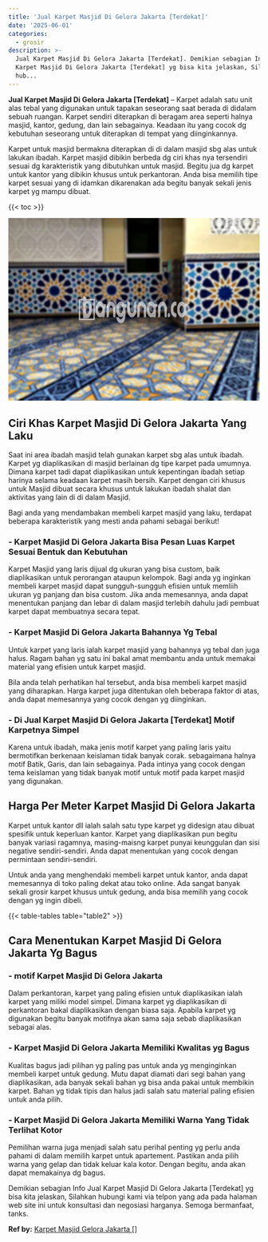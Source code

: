 ```yaml
---
title: 'Jual Karpet Masjid Di Gelora Jakarta [Terdekat]'
date: '2025-06-01'
categories:
  - grosir
description: >-
  Jual Karpet Masjid Di Gelora Jakarta [Terdekat]. Demikian sebagian Info Jual
  Karpet Masjid Di Gelora Jakarta [Terdekat] yg bisa kita jelaskan, Silahkan
  hub...
---
```


**Jual Karpet Masjid Di Gelora Jakarta \[Terdekat\]** – Karpet adalah satu unit alas tebal yang digunakan untuk tapakan seseorang saat berada di didalam sebuah ruangan. Karpet sendiri diterapkan di beragam area seperti halnya masjid, kantor, gedung, dan lain sebagainya. Keadaan itu yang cocok dg kebutuhan seseorang untuk diterapkan di tempat yang diinginkannya.

Karpet untuk masjid bermakna diterapkan di di dalam masjid sbg alas untuk lakukan ibadah. Karpet masjid dibikin berbeda dg ciri khas nya tersendiri sesuai dg karakteristik yang dibutuhkan untuk masjid. Begitu jua dg karpet untuk kantor yang dibikin khusus untuk perkantoran. Anda bisa memilih tipe karpet sesuai yang di idamkan dikarenakan ada begitu banyak sekali jenis karpet yg mampu dibuat.

{{< toc >}}

![Jual Karpet Masjid Di Gelora Jakarta [Terdekat]](/images/grosir-karpet-murah-44.png)

## Ciri Khas Karpet Masjid Di Gelora Jakarta Yang Laku

Saat ini area ibadah masjid telah gunakan karpet sbg alas untuk ibadah. Karpet yg diaplikasikan di masjid berlainan dg tipe karpet pada umumnya. Dimana karpet tadi dapat diaplikasikan untuk kepentingan ibadah setiap harinya selama keadaan karpet masih bersih. Karpet dengan ciri khusus untuk Masjid dibuat secara khusus untuk lakukan ibadah shalat dan aktivitas yang lain di di dalam Masjid.

Bagi anda yang mendambakan membeli karpet masjid yang laku, terdapat beberapa karakteristik yang mesti anda pahami sebagai berikut!

### \- Karpet Masjid Di Gelora Jakarta Bisa Pesan Luas Karpet Sesuai Bentuk dan Kebutuhan

Karpet Masjid yang laris dijual dg ukuran yang bisa custom, baik diaplikasikan untuk perorangan ataupun kelompok. Bagi anda yg inginkan membeli karpet masjid dapat sungguh-sungguh efisien untuk memliih ukuran yg panjang dan bisa custom. Jika anda memesannya, anda dapat menentukan panjang dan lebar di dalam masjid terlebih dahulu jadi pembuat karpet dapat membuatnya secara tepat.

### \- Karpet Masjid Di Gelora Jakarta Bahannya Yg Tebal

Untuk karpet yang laris ialah karpet masjid yang bahannya yg tebal dan juga halus. Ragam bahan yg satu ini bakal amat membantu anda untuk memakai material yang efisien untuk karpet masjid.

Bila anda telah perhatikan hal tersebut, anda bisa membeli karpet masjid yang diharapkan. Harga karpet juga ditentukan oleh beberapa faktor di atas, anda dapat memesannya yang cocok dengan yg diinginkan.

### \- Di Jual Karpet Masjid Di Gelora Jakarta \[Terdekat\] Motif Karpetnya Simpel

Karena untuk ibadah, maka jenis motif karpet yang paling laris yaitu bermotifkan berkenaan keislaman tidak banyak corak. sebagaimana halnya motif Batik, Garis, dan lain sebagainya. Pada intinya yang cocok dengan tema keislaman yang tidak banyak motif untuk motif pada karpet masjid yang digunakan.

## Harga Per Meter Karpet Masjid Di Gelora Jakarta

Karpet untuk kantor dll ialah salah satu type karpet yg didesign atau dibuat spesifik untuk keperluan kantor. Karpet yang diaplikasikan pun begitu banyak variasi ragamnya, masing-maisng karpet punyai keunggulan dan sisi negative sendiri-sendiri. Anda dapat menentukan yang cocok dengan permintaan sendiri-sendiri.

Untuk anda yang menghendaki membeli karpet untuk kantor, anda dapat memesannya di toko paling dekat atau toko online. Ada sangat banyak sekali grosir karpet khusus untuk gedung, anda bisa memilih yang cocok dengan yg ingin dibeli.

{{< table-tables table="table2" >}}

## Cara Menentukan Karpet Masjid Di Gelora Jakarta Yg Bagus

### \- motif Karpet Masjid Di Gelora Jakarta

Dalam perkantoran, karpet yang paling efisien untuk diaplikasikan ialah karpet yang miliki model simpel. Dimana karpet yg diaplikasikan di perkantoran bakal diaplikasikan dengan biasa saja. Apabila karpet yg digunakan begitu banyak motifnya akan sama saja sebab diaplikasikan sebagai alas.

### \- Karpet Masjid Di Gelora Jakarta Memiliki Kwalitas yg Bagus

Kualitas bagus jadi pilihan yg paling pas untuk anda yg menginginkan membeli karpet untuk gedung. Mutu dapat diamati dari segi bahan yang diaplikasikan, ada banyak sekali bahan yg bisa anda pakai untuk membikin karpet. Bahan yg tidak tipis dan halus jadi salah satu material paling efisien untuk anda pilih.

### \- Karpet Masjid Di Gelora Jakarta Memiliki Warna Yang Tidak Terlihat Kotor

Pemilihan warna juga menjadi salah satu perihal penting yg perlu anda pahami di dalam memilih karpet untuk apartement. Pastikan anda pilih warna yang gelap dan tidak keluar kala kotor. Dengan begitu, anda akan dapat memakainya dg bagus.

Demikian sebagian Info Jual Karpet Masjid Di Gelora Jakarta \[Terdekat\] yg bisa kita jelaskan, Silahkan hubungi kami via telpon yang ada pada halaman web site ini untuk konsultasi dan negosiasi harganya. Semoga bermanfaat, tanks.

**Ref by:**  [Karpet Masjid Gelora Jakarta []](https://id.wikipedia.org/wiki/Karpet)

